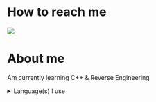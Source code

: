 # How to reach me
![](https://discord.c99.nl/widget/theme-1/762389349676613693.png)

# About me

Am currently learning C++ & Reverse Engineering

<details>
<summary>Language(s) I use</summary>
  
![C++](https://img.shields.io/badge/c++-%23000000.svg?style=for-the-badge&logo=rust&logoColor=white)
  
</details>

